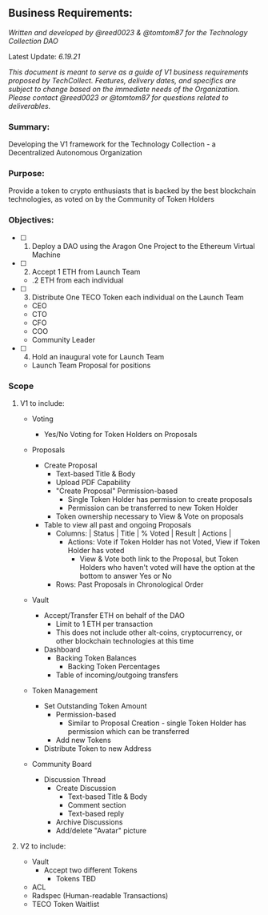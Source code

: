 ## Business Requirements:
*Written and developed by @reed0023 & @tomtom87 for the Technology Collection DAO*

Latest Update: *6.19.21*

*This document is meant to serve as a guide of V1 business requirements proposed by TechCollect. Features, delivery dates, 
and specifics are subject to change based on the immediate needs of the Organization. Please contact @reed0023 or @tomtom87 for questions
related to deliverables.*

### Summary: 
Developing the V1 framework for the Technology Collection - a Decentralized Autonomous Organization

### Purpose:
Provide a token to crypto enthusiasts that is backed by the best blockchain technologies, as voted on by the Community of Token Holders

### Objectives: 

- [ ] 1. Deploy a DAO using the Aragon One Project to the Ethereum Virtual Machine
- [ ] 2. Accept 1 ETH from Launch Team 
    - .2 ETH from each individual 
- [ ] 3. Distribute One TECO Token each individual on the Launch Team
    - CEO
    - CTO
    - CFO
    - COO
    - Community Leader
- [ ] 4. Hold an inaugural vote for Launch Team
    - Launch Team Proposal for positions

### Scope
 1. V1 to include:
    - Voting
      - Yes/No Voting for Token Holders on Proposals
    - Proposals
      - Create Proposal
        - Text-based Title & Body
        - Upload PDF Capability
        - "Create Proposal" Permission-based
          - Single Token Holder has permission to create proposals
          - Permission can be transferred to new Token Holder
        - Token ownership necessary to View & Vote on proposals
      - Table to view all past and ongoing Proposals
        - Columns: | Status | Title | % Voted | Result | Actions |
          - Actions: Vote if Token Holder has not Voted, View if Token Holder has voted
            - View & Vote both link to the Proposal, but Token Holders who haven't voted will have the option at the bottom to
            answer Yes or No
        - Rows: Past Proposals in Chronological Order
        
    - Vault
      - Accept/Transfer ETH on behalf of the DAO
        - Limit to 1 ETH per transaction
        - This does not include other alt-coins, cryptocurrency, or other blockchain technologies at this time
      - Dashboard
        - Backing Token Balances
          - Backing Token Percentages
        - Table of incoming/outgoing transfers

    - Token Management
      - Set Outstanding Token Amount
        - Permission-based
          - Similar to Proposal Creation - single Token Holder has permission which can be transferred
        - Add new Tokens
      - Distribute Token to new Address
      
    - Community Board
      - Discussion Thread
        - Create Discussion
          - Text-based Title & Body
          - Comment section
           - Text-based reply
        - Archive Discussions
        - Add/delete "Avatar" picture
        
 2. V2 to include:
    - Vault
      - Accept two different Tokens
        - Tokens TBD
    - ACL
    - Radspec (Human-readable Transactions)
    - TECO Token Waitlist
